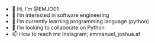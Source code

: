 - 👋 Hi, I’m @EMJO01
- 👀 I’m interested in software engineering
- 🌱 I’m currently learning programming language (python)
- 💞️ I’m looking to collaborate on Python 
- 📫 How to reach me Instagram; emmanuel_joshua.af

<!---
EMJO01/EMJO01 is a ✨ special ✨ repository because its `README.md` (this file) appears on your GitHub profile.
You can click the Preview link to take a look at your changes.
--->
